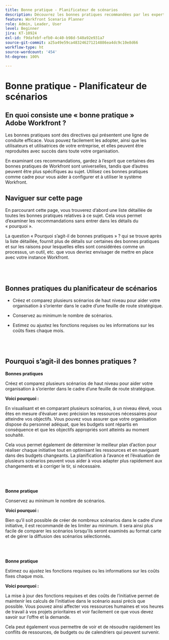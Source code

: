 ```yaml
---
title: Bonne pratique - Planificateur de scénarios
description: Découvrez les bonnes pratiques recommandées par les expertes et experts d’Adobe Workfront concernant le planificateur de scénarios.
feature: Workfront Scenario Planner
role: Admin, Leader, User
level: Beginner
jira: KT-10924
exl-id: f9dafebf-efb0-4c40-b98d-540a92e931a7
source-git-commit: a25a49e59ca483246271214886ea4dc9c10e8d66
workflow-type: ht
source-wordcount: '454'
ht-degree: 100%

---
```


# Bonne pratique - Planificateur de scénarios

## En quoi consiste une « bonne pratique » Adobe Workfront ?

Les bonnes pratiques sont des directives qui présentent une ligne de conduite efficace. Vous pouvez facilement les adopter, ainsi que les utilisateurs et utilisatrices de votre entreprise, et elles peuvent être reproduites avec succès dans toute votre organisation.

En examinant ces recommandations, gardez à l’esprit que certaines des bonnes pratiques de Workfront sont universelles, tandis que d’autres peuvent être plus spécifiques au sujet. Utilisez ces bonnes pratiques comme cadre pour vous aider à configurer et à utiliser le système Workfront.

## Naviguer sur cette page

En parcourant cette page, vous trouverez d’abord une liste détaillée de toutes les bonnes pratiques relatives à ce sujet. Cela vous permet d’examiner les recommandations sans entrer dans les détails du « pourquoi ».

La question « Pourquoi s’agit-il de bonnes pratiques » ? qui se trouve après la liste détaillée, fournit plus de détails sur certaines des bonnes pratiques et sur les raisons pour lesquelles elles sont considérées comme un processus, un outil, etc. que vous devriez envisager de mettre en place avec votre instance Workfront.

</br>
</br>

## Bonnes pratiques du planificateur de scénarios

* Créez et comparez plusieurs scénarios de haut niveau pour aider votre organisation à s’orienter dans le cadre d’une feuille de route stratégique.

* Conservez au minimum le nombre de scénarios.

* Estimez ou ajustez les fonctions requises ou les informations sur les coûts fixes chaque mois.

</br>
</br>

## Pourquoi s’agit-il des bonnes pratiques ?

**Bonnes pratiques**

Créez et comparez plusieurs scénarios de haut niveau pour aider votre organisation à s’orienter dans le cadre d’une feuille de route stratégique.



**Voici pourquoi :**

En visualisant et en comparant plusieurs scénarios, à un niveau élevé, vous êtes en mesure d’évaluer avec précision les ressources nécessaires pour atteindre vos objectifs. Vous pouvez vous assurer que votre organisation dispose du personnel adéquat, que les budgets sont répartis en conséquence et que les objectifs appropriés sont atteints au moment souhaité.



Cela vous permet également de déterminer le meilleur plan d’action pour réaliser chaque initiative tout en optimisant les ressources et en naviguant dans des budgets changeants. La planification à l’avance et l’évaluation de plusieurs scénarios peuvent vous aider à vous adapter plus rapidement aux changements et à corriger le tir, si nécessaire.

</br>
</br>

**Bonne pratique**

Conservez au minimum le nombre de scénarios.



**Voici pourquoi :**

Bien qu’il soit possible de créer de nombreux scénarios dans le cadre d’une initiative, il est recommandé de les limiter au minimum. Il sera ainsi plus facile de comparer les scénarios lorsqu’ils seront examinés au format carte et de gérer la diffusion des scénarios sélectionnés.

</br>
</br>

**Bonne pratique**

Estimez ou ajustez les fonctions requises ou les informations sur les coûts fixes chaque mois.

**Voici pourquoi :**

La mise à jour des fonctions requises et des coûts de l’initiative permet de maintenir les calculs de l’initiative dans le scénario aussi précis que possible. Vous pouvez ainsi affecter vos ressources humaines et vos heures de travail à vos projets prioritaires et voir facilement ce que vous devez savoir sur l’offre et la demande.



Cela peut également vous permettre de voir et de résoudre rapidement les conflits de ressources, de budgets ou de calendriers qui peuvent survenir.
